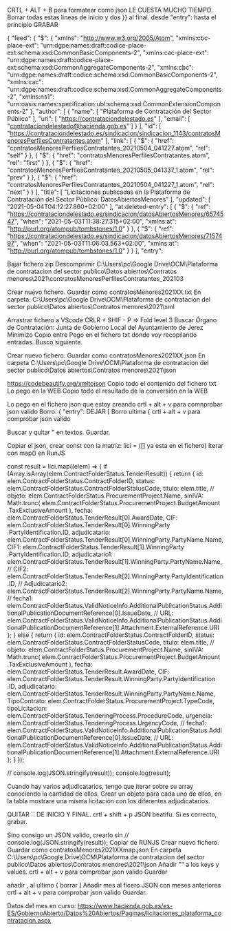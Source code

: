 CRTL + ALT + B  para formatear como json LE CUESTA MUCHO TIEMPO.
Borrar todas estas lineas de inicio y dos }} al final. desde "entry": hasta el principio GRABAR

{
    "feed": {
        "$": {
            "xmlns": "http://www.w3.org/2005/Atom",
            "xmlns:cbc-place-ext": "urn:dgpe:names:draft:codice-place-ext:schema:xsd:CommonBasicComponents-2",
            "xmlns:cac-place-ext": "urn:dgpe:names:draft:codice-place-ext:schema:xsd:CommonAggregateComponents-2",
            "xmlns:cbc": "urn:dgpe:names:draft:codice:schema:xsd:CommonBasicComponents-2",
            "xmlns:cac": "urn:dgpe:names:draft:codice:schema:xsd:CommonAggregateComponents-2",
            "xmlns:ns1": "urn:oasis:names:specification:ubl:schema:xsd:CommonExtensionComponents-2"
        },
        "author": [
            {
                "name": [
                    "Plataforma de Contratación del Sector Público"
                ],
                "uri": [
                    "https://contrataciondelestado.es"
                ],
                "email": [
                    "contrataciondelestado@hacienda.gob.es"
                ]
            }
        ],
        "id": [
            "https://contrataciondelestado.es/sindicacion/sindicacion_1143/contratosMenoresPerfilesContratantes.atom"
        ],
        "link": [
            {
                "$": {
                    "href": "contratosMenoresPerfilesContratantes_20210504_041227.atom",
                    "rel": "self"
                }
            },
            {
                "$": {
                    "href": "contratosMenoresPerfilesContratantes.atom",
                    "rel": "first"
                }
            },
            {
                "$": {
                    "href": "contratosMenoresPerfilesContratantes_20210505_041337_1.atom",
                    "rel": "prev"
                }
            },
            {
                "$": {
                    "href": "contratosMenoresPerfilesContratantes_20210504_041227_1.atom",
                    "rel": "next"
                }
            }
        ],
        "title": [
            "Licitaciones publicadas en la Plataforma de Contratación del Sector Público: DatosAbiertosMenores"
        ],
        "updated": [
            "2021-05-04T04:12:27.860+02:00"
        ],
        "at:deleted-entry": [
            {
                "$": {
                    "ref": "https://contrataciondelestado.es/sindicacion/datosAbiertosMenores/6574547",
                    "when": "2021-05-03T11:38:27.315+02:00",
                    "xmlns:at": "http://purl.org/atompub/tombstones/1.0"
                }
            },
            {
                "$": {
                    "ref": "https://contrataciondelestado.es/sindicacion/datosAbiertosMenores/7157497",
                    "when": "2021-05-03T11:06:03.563+02:00",
                    "xmlns:at": "http://purl.org/atompub/tombstones/1.0"
                }
            }
        ],
        "entry":


Bajar fichero zip
Descomprimir
C:\Users\pc\Google Drive\OCM\Plataforma de contratacion del sector publico\Datos abiertos\Contratos menores\2021\contratosMenoresPerfilesContratantes_202103

Crear nuevo fichero.
Guardar como contratosMenores2021XX.txt
En carpeta:
 C:\Users\pc\Google Drive\OCM\Plataforma de contratacion del sector publico\Datos abiertos\Contratos menores\2021\xml

Arrastrar fichero a VScode
CRLR + SHIF - P => Fold level 3
Buscar 
Órgano de Contratación: Junta de Gobierno Local del Ayuntamiento de Jerez
Minimizo <entry></entry>
Copio entre   <entry></entry>
Pego en el fichero txt donde voy recopilando entradas.
Busco siguiente.


Crear nuevo fichero.
Guardar como contratosMenores2021XX.json
En carpeta
C:\Users\pc\Google Drive\OCM\Plataforma de contratacion del sector publico\Datos abiertos\Contratos menores\2021\json

https://codebeautify.org/xmltojson
Copio todo el contenido del fichero txt
Lo pego en la WEB
Copio todo el resultado de la conversión en la WEB

Lo pego en el fichero json que estoy creando
crtl + alt + v para comnprobar json valido
Borro:
     {
      "entry":  DEJAR [
Borro ultima { 
crtl + alt + v para comprobar json valido

Buscar y quitar  \" en textos.
Guardar.


Copiar el json, crear const con la matriz:
lici =  ([] ya esta en el fichero)
Iterar con map() en RunJS

const result = lici.map((elem) => {
  if (Array.isArray(elem.ContractFolderStatus.TenderResult)) {
    return {
      id: elem.ContractFolderStatus.ContractFolderID,
      status: elem.ContractFolderStatus.ContractFolderStatusCode,
      titulo: elem.title,
      // objeto: elem.ContractFolderStatus.ProcurementProject.Name,
      sinIVA: Math.trunc(
        elem.ContractFolderStatus.ProcurementProject.BudgetAmount
          .TaxExclusiveAmount
      ),
      fecha: elem.ContractFolderStatus.TenderResult[0].AwardDate,
      CIF:
        elem.ContractFolderStatus.TenderResult[0].WinningParty
          .PartyIdentification.ID,
      adjudicatario:
        elem.ContractFolderStatus.TenderResult[0].WinningParty.PartyName.Name,
      CIF1:
        elem.ContractFolderStatus.TenderResult[1].WinningParty
          .PartyIdentification.ID,
      adjudicatario1:
        elem.ContractFolderStatus.TenderResult[1].WinningParty.PartyName.Name,
      // CIF2: elem.ContractFolderStatus.TenderResult[2].WinningParty.PartyIdentification.ID,
      // Adjudicatario2: elem.ContractFolderStatus.TenderResult[2].WinningParty.PartyName.Name,
      // fecha1: elem.ContractFolderStatus.ValidNoticeInfo.AdditionalPublicationStatus.AdditionalPublicationDocumentReference[0].IssueDate,
      // URL:  elem.ContractFolderStatus.ValidNoticeInfo.AdditionalPublicationStatus.AdditionalPublicationDocumentReference[1].Attachment.ExternalReference.URI
    };
  } else {
    return {
      id: elem.ContractFolderStatus.ContractFolderID,
      status: elem.ContractFolderStatus.ContractFolderStatusCode,
      titulo: elem.title,
      // objeto: elem.ContractFolderStatus.ProcurementProject.Name,
      sinIVA: Math.trunc(
        elem.ContractFolderStatus.ProcurementProject.BudgetAmount
          .TaxExclusiveAmount
      ),
      fecha: elem.ContractFolderStatus.TenderResult.AwardDate,
      CIF:
        elem.ContractFolderStatus.TenderResult.WinningParty.PartyIdentification
          .ID,
      adjudicatario:
        elem.ContractFolderStatus.TenderResult.WinningParty.PartyName.Name,
      TipoContrato: elem.ContractFolderStatus.ProcurementProject.TypeCode,
      tipoLicitacion: elem.ContractFolderStatus.TenderingProcess.ProcedureCode,
      urgencia: elem.ContractFolderStatus.TenderingProcess.UrgencyCode,
      // fecha1: elem.ContractFolderStatus.ValidNoticeInfo.AdditionalPublicationStatus.AdditionalPublicationDocumentReference[0].IssueDate,
      // URL:  elem.ContractFolderStatus.ValidNoticeInfo.AdditionalPublicationStatus.AdditionalPublicationDocumentReference[1].Attachment.ExternalReference.URI
    };
  }
});

// console.log(JSON.stringify(result));
console.log(result);

Cuando hay varios adjudicatarios, tengo que iterar sobre su array conociendo la cantidad de ellos.
Crear un objeto para cada uno de ellos, en la tabla mostrare una misma licitación con los diferentes adjudicatarios.


QUITAR `` DE INICIO Y FINAL.
crtl + shift + p
JSON beatifu.
Si es correcto, grabar.


Sino consigo un JSON valido, crearlo sin // console.log(JSON.stringify(result));
Copiar de RUNJS
Crear nuevo fichero.
Guardar como contratosMenores2021XXmap.json
En carpeta
C:\Users\pc\Google Drive\OCM\Plataforma de contratacion del sector publico\Datos abiertos\Contratos menores\2021\json
Añadir "" a los keys y values.
crtl + alt + v para comprobar json valido
Guardar

añadir , al ultimo {
borrar ]
Añadir mes al ficero JSON con meses anteriores
crtl + alt + v para comprobar json valido
Guardar.






Datos del mes en curso:
https://www.hacienda.gob.es/es-ES/GobiernoAbierto/Datos%20Abiertos/Paginas/licitaciones_plataforma_contratacion.aspx
